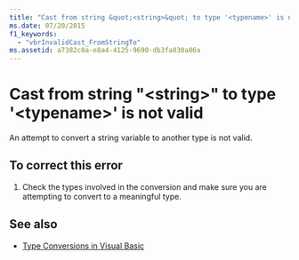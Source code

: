 ```yaml
---
title: "Cast from string &quot;<string>&quot; to type '<typename>' is not valid"
ms.date: 07/20/2015
f1_keywords: 
  - "vbrInvalidCast_FromStringTo"
ms.assetid: a7382c0a-e8a4-4125-9690-db3fa030a06a
---
```

# Cast from string &quot;\<string>&quot; to type '\<typename>' is not valid
An attempt to convert a string variable to another type is not valid.  
  
## To correct this error  
  
1.  Check the types involved in the conversion and make sure you are attempting to convert to a meaningful type.  
  
## See also
- [Type Conversions in Visual Basic](../../visual-basic/programming-guide/language-features/data-types/type-conversions.md)
